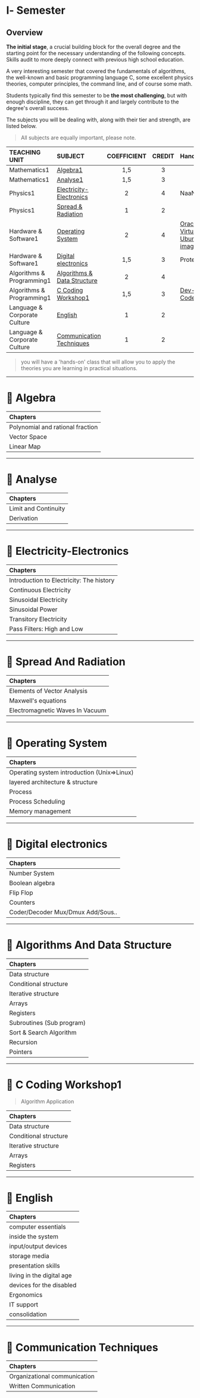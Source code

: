 # Ⅰ- Semester

## Overview
**The initial stage**, a crucial building block for the overall degree and the starting point for the necessary understanding of the following concepts.
Skills audit to more deeply connect with previous high school education. 

A very interesting semester that covered the fundamentals of algorithms, the well-known and basic programming language C, some excellent physics theories, computer principles, the command line, and of course some math.

Students typically find this semester to be **the most challenging**, but with enough discipline, they can get through it and largely contribute to the degree's overall success.
<br>

The subjects you will be dealing with, along with their tier and strength, are listed below.
> All subjects are equally important, please note.

| TEACHING UNIT                | SUBJECT                      | COEFFICIENT |CREDIT    |  Hands-on  |  
|:--------                     |:--------                    | :--------:   |:--------: |:-------- | 
| Mathematics1                 | [Algebra1](#📖Algebra)                     |     1,5  |3 |     | 
| Mathematics1                 | [Analyse1](#📖Analyse)                     |     1,5  |    3 |   | 
| Physics1                     | [Electricity-Electronics](#📖Electricity-Electronics)      |     2    |    4 | NaaN | 
| Physics1                     | [Spread & Radiation](#📖Spread-And-Radiation)           |     1    |    2 |     | 
| Hardware & Software1         | [Operating System](#📖Operating-System)             |     2    |    4 |   [Oracle Virtual Box:](https://blog.yahya-abulhaj.dev/containers-docker-or-what-exactly-is-that#heading-why-not-begin-with-vms-first) [Ubunto image](https://ubuntu.com/download/desktop)  | 
| Hardware & Software1         | [Digital electronics](#📖Digital-electronics)          |     1,5  |    3 |Proteus ISIS | 
| Algorithms & Programming1    | [Algorithms & Data Structure](#📖Algorithms-And-Data-Structure)  |     2    |    4 |   | 
| Algorithms & Programming1    | [C Coding Workshop1](#📖C-Coding-Workshop1)           |     1,5  |    3 | [Dev-C++](https://sourceforge.net/projects/orwelldevcpp/)<br>[Code::Blocks](https://www.codeblocks.org/downloads/)  | 
| Language & Corporate Culture | [English](#📖English)                      |     1    |    2 |  | 
| Language & Corporate Culture | [Communication Techniques](#📖communication-Techniques)     |     1    |    2 | | 


> you will have a 'hands-on' class that will allow you to apply the theories you are learning in practical situations. 





***

# 📖 Algebra
| Chapters                       |
| :--------                   |
|  Polynomial and rational fraction               |   ✓                           |          |
| Vector Space                |                            |  ✓         | 
|      Linear Map     |                              |     ✓      | 


---

# 📖 Analyse
| Chapters                       |
| :--------                   |
| Limit and Continuity                |   ✓                           |   ✓       |
|     Derivation            |                             |  ✓        | 

---

# 📖 Electricity-Electronics
| Chapters                       |
| :--------                   |
|  Introduction to Electricity: The history                          |   ✓                           |          |
|  Continuous Electricity                          |    ✓                          |          | 
|  Sinusoidal Electricity                          |                               |     ✓      | 
|   Sinusoidal Power              |                                          |    ✓       | 
|   Transitory Electricity             |                                          |     ✓      | 
|  Pass Filters: High and Low            |                                          |     ✓      | 
---

# 📖 Spread And Radiation
| Chapters                       |
| :--------                   |
|   Elements of Vector Analysis              |   ✓                           |          |
|   Maxwell's equations              |    ✓                         |          | 
|      Electromagnetic Waves In Vacuum          |                              |     ✓      | 
---

# 📖 Operating System
| Chapters                       |
| :--------                  |
|   Operating system introduction (Unix=>Linux)              |   ✓                           |          |
| layered architecture & structure                |    ✓                         |          | 
|   Process            |                              |     ✓      | 
|   Process Scheduling              |                                          |     ✓      | 
|  Memory management               |                                          |     ✓      | 
---

# 📖 Digital electronics
| Chapters                       |
| :--------                    |
|   Number System             |   ✓                           |          |
|    Boolean algebra            |    ✓                         |          | 
|   Flip Flop            |                              |     ✓      | 
|  Counters               |                                          |     ✓      | 
|  Coder/Decoder Mux/Dmux Add/Sous..               |                                          |     ✓      | 
---

# 📖 Algorithms And Data Structure
| Chapters                       |
| :--------                   |
|    Data structure            |   ✓                           |    ✓       |
|     Conditional structure            |    ✓                         |  ✓         | 
|   Iterative structure            |                     ✓          |    ✓       | 
|   Arrays               |                       ✓                    |   ✓        |
|  Registers               |                                          |     ✓      | 
|   Subroutines (Sub program)              |                                          |     ✓      | 
|   Sort & Search Algorithm              |                                          |     ✓      | 
|    Recursion             |                                          |     ✓      | 
|    Pointers             |                                          |     ✓      | 

---

# 📖 C Coding Workshop1
> Algorithm Application

| Chapters                       |
| :--------                    |
|    Data structure            |   ✓                           |    ✓       |
|     Conditional structure            |    ✓                         |  ✓         | 
|   Iterative structure            |                     ✓          |    ✓       | 
|   Arrays               |                       ✓                    |   ✓        |
|  Registers               |                                          |     ✓      | 



---

# 📖 English
| Chapters                       |
| :--------                    |
|computer essentials                |   ✓                           |          |
|inside the system                |    ✓                         |          | 
|input/output devices               |     ✓                          |          | 
|storage media              |     ✓                          |          | 
|presentation skills             |                               |     ✓     | 
|living in the digital age             |                               |     ✓     | 
| devices for the disabled            |                               |     ✓     | 
| Ergonomics           |                               |     ✓     | 
| IT support            |                               |     ✓     | 
| consolidation            |                               |     ✓     | 



---

# 📖 Communication Techniques
| Chapters                       |
| :--------                   |
|   Organizational communication             |   ✓                           |    ✓       |
| Written Communication             |    ✓                         |      ✓     | 
